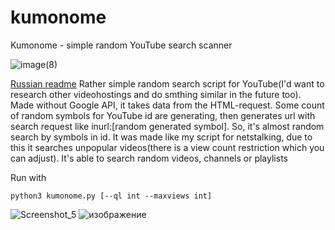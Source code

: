 # kumonome
Kumonome - simple random YouTube search scanner



![image(8)](https://github.com/idioinfectedstrixxx/kumonome/assets/172582897/b09ca32b-95a0-410e-9387-0eab13984866)


[Russian readme](https://github.com/idioinfectedstrixxx/kumonome/blob/main/README.md)
Rather simple random search script for YouTube(I'd want to research other videohostings and do smthing similar in the future too). Made without Google API, it takes data from the HTML-request. Some count of random symbols for YouTube id are generating, then generates url with search request like inurl:[random generated symbol]. So, it's almost random search by symbols in id. It was made like my script for netstalking, due to this it searches unpopular videos(there is a view count restriction which you can adjust). It's able to search random videos, channels or playlists

Run with
```
python3 kumonome.py [--ql int --maxviews int]
```

![Screenshot_5](https://github.com/idioinfectedstrixxx/kumonome/assets/172582897/f3d5a322-e567-4084-bf19-cbf066cdf555)
![изображение](https://github.com/idioinfectedstrixxx/kumonome/assets/172582897/6d61777e-7953-4097-b946-5c75fdfcf510)
